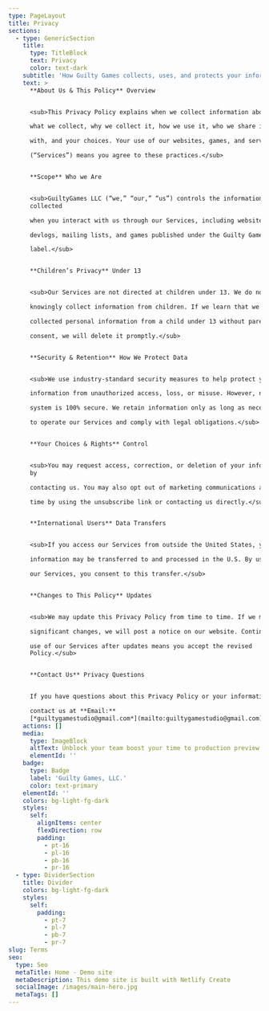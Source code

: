 ```yaml
---
type: PageLayout
title: Privacy
sections:
  - type: GenericSection
    title:
      type: TitleBlock
      text: Privacy
      color: text-dark
    subtitle: 'How Guilty Games collects, uses, and protects your information.'
    text: >
      **About Us & This Policy** Overview


      <sub>This Privacy Policy explains when we collect information about you,

      what we collect, why we collect it, how we use it, who we share it

      with, and your choices. Your use of our websites, games, and services

      (“Services”) means you agree to these practices.</sub>


      **Scope** Who we Are


      <sub>GuiltyGames LLC (“we,” “our,” “us”) controls the information
      collected

      when you interact with us through our Services, including websites,

      devlogs, mailing lists, and games published under the Guilty Games

      label.</sub>


      **Children’s Privacy** Under 13


      <sub>Our Services are not directed at children under 13. We do not

      knowingly collect information from children. If we learn that we have

      collected personal information from a child under 13 without parental

      consent, we will delete it promptly.</sub>


      **Security & Retention** How We Protect Data


      <sub>We use industry-standard security measures to help protect your

      information from unauthorized access, loss, or misuse. However, no

      system is 100% secure. We retain information only as long as necessary

      to operate our Services and comply with legal obligations.</sub>


      **Your Choices & Rights** Control


      <sub>You may request access, correction, or deletion of your information
      by

      contacting us. You may also opt out of marketing communications at any

      time by using the unsubscribe link or contacting us directly.</sub>


      **International Users** Data Transfers


      <sub>If you access our Services from outside the United States, your

      information may be transferred to and processed in the U.S. By using

      our Services, you consent to this transfer.</sub>


      **Changes to This Policy** Updates


      <sub>We may update this Privacy Policy from time to time. If we make

      significant changes, we will post a notice on our website. Continued

      use of our Services after updates means you accept the revised
      Policy.</sub>


      **Contact Us** Privacy Questions


      If you have questions about this Privacy Policy or your information,

      contact us at **Email:**
      [*guiltygamestudio@gmail.com*](mailto:guiltygamestudio@gmail.com)
    actions: []
    media:
      type: ImageBlock
      altText: Unblock your team boost your time to production preview
      elementId: ''
    badge:
      type: Badge
      label: 'Guilty Games, LLC.'
      color: text-primary
    elementId: ''
    colors: bg-light-fg-dark
    styles:
      self:
        alignItems: center
        flexDirection: row
        padding:
          - pt-16
          - pl-16
          - pb-16
          - pr-16
  - type: DividerSection
    title: Divider
    colors: bg-light-fg-dark
    styles:
      self:
        padding:
          - pt-7
          - pl-7
          - pb-7
          - pr-7
slug: Terms
seo:
  type: Seo
  metaTitle: Home - Demo site
  metaDescription: This demo site is built with Netlify Create
  socialImage: /images/main-hero.jpg
  metaTags: []
---
```

